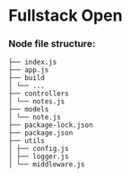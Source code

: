 # Fullstack Open

### Node file structure:

```
├── index.js
├── app.js
├── build
│ └── ...
├── controllers
│ └── notes.js
├── models
│ └── note.js
├── package-lock.json
├── package.json
├── utils
│ ├── config.js
│ ├── logger.js
│ └── middleware.js

```

